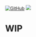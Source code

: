 [![GitHub](https://img.shields.io/github/license/pau101/Minecraft-Mania.svg)](https://github.com/pau101/Minecraft-Mania/blob/master/LICENSE.md) [![](http://cf.way2muchnoise.eu/full_minecraft-mania_downloads.svg)](https://minecraft.curseforge.com/projects/minecraft-mania)

# WIP